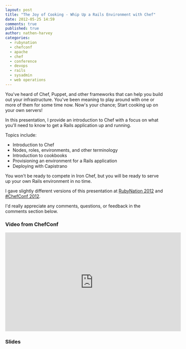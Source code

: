 ```yaml
---
layout: post
title: "The Joy of Cooking - Whip Up a Rails Environment with Chef"
date: 2012-05-25 14:59
comments: true
published: true
author: nathen-harvey
categories: 
  - rubynation
  - chefconf
  - apache
  - chef
  - conference
  - devops
  - rails
  - sysadmin
  - web operations
---
```

You've heard of Chef, Puppet, and other frameworks that can help you build out your infrastructure. You've been meaning to play around with one or more of them for some time now. Now's your chance; Start cooking up on your own servers! 

In this presentation, I provide an introduction to Chef with a focus on what you'll need to know to get a Rails application up and running. 

Topics include:
  * Introduction to Chef
  * Nodes, roles, environments, and other terminology 
  * Introduction to cookbooks 
  * Provisioning an environment for a Rails application 
  * Deploying with Capistrano 

<!-- more -->

You won't be ready to compete in Iron Chef, but you will be ready to serve up your own Rails environment in no time.

I gave slightly different versions of this presentation at [RubyNation 2012](http://www.rubynation.org/) and [#ChefConf 2012](http://chefconf.opscode.com).

I'd really appreciate any comments, questions, or feedback in the comments section below.

### Video from ChefConf

<iframe width="560" height="315" src="http://www.youtube.com/embed/X1mmzERRkeI" frameborder="0" allowfullscreen></iframe>

### Slides

<script async class="speakerdeck-embed" data-id="4fb421272cf6f5001f00ba85" data-ratio="1.2945638432364097" src="//speakerdeck.com/assets/embed.js"></script>
